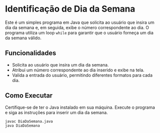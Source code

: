 # Identificação de Dia da Semana

Este é um simples programa em Java que solicita ao usuário que insira um dia da semana e, em seguida, exibe o número correspondente ao dia. O programa utiliza um loop `while` para garantir que o usuário forneça um dia da semana válido.

## Funcionalidades

- Solicita ao usuário que insira um dia da semana.
- Atribui um número correspondente ao dia inserido e exibe na tela.
- Valida a entrada do usuário, permitindo diferentes formatos para cada dia.

## Como Executar

Certifique-se de ter o Java instalado em sua máquina. Execute o programa e siga as instruções para inserir um dia da semana.

```bash
javac DiaDaSemana.java
java DiaDaSemana
